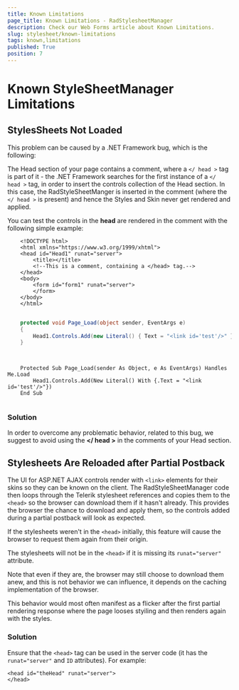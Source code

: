 ```yaml
---
title: Known Limitations
page_title: Known Limitations - RadStylesheetManager
description: Check our Web Forms article about Known Limitations.
slug: stylesheet/known-limitations
tags: known,limitations
published: True
position: 7
---
```



# Known StyleSheetManager Limitations


## StylesSheets Not Loaded

This problem can be caused by a .NET Framework bug, which is the following:
	
The Head section of your page contains a comment, where a `</ head >` tag is part of it - the .NET Framework searches for the first instance of a `</ head >` tag,
in order to insert the controls collection of the Head section. In this case, the RadStyleSheetManger is inserted in the comment (where the `</ head >` is present) and hence
the Styles and Skin never get rendered and applied.

You can test the controls in the **head** are rendered in the comment with the following simple example:

````ASP.NET
	<!DOCTYPE html>
	<html xmlns="https://www.w3.org/1999/xhtml">
	<head id="Head1" runat="server">
		<title></title>
		<!--This is a comment, containing a </head> tag.-->
	</head>
	<body>
		<form id="form1" runat="server">
		</form>
	</body>
	</html>
````
		
````C#
		
	protected void Page_Load(object sender, EventArgs e)
	{
		Head1.Controls.Add(new Literal() { Text = "<link id='test'/>" });
	}
		
````
````VB
			
	Protected Sub Page_Load(sender As Object, e As EventArgs) Handles Me.Load
		Head1.Controls.Add(New Literal() With {.Text = "<link id='test'/>"})
	End Sub
		
````


### Solution

In order to overcome any problematic behavior, related to this bug, we suggest to avoid using the **</ head >** in the comments of your Head section.
	
	
## Stylesheets Are Reloaded after Partial Postback

The UI for ASP.NET AJAX controls render with `<link>` elements for their skins so they can be known on the client. The RadStyleSheetManager code then loops through the Telerik stylesheet references and copies them to the `<head>` so the browser can download them if it hasn't already. This provides the browser the chance to download and apply them, so the controls added during a partial postback will look as expected.

If the stylesheets weren't in the `<head>` initially, this feature will cause the browser to request them again from their origin.

The stylesheets will not be in the `<head>` if it is missing its `runat="server"` attribute.

Note that even if they are, the browser may still choose to download them anew, and this is not behavior we can influence, it depends on the caching implementation of the browser.

This behavior would most often manifest as a flicker after the first partial rendering response where the page looses styiling and then renders again with the styles.

### Solution

Ensure that the `<head>` tag can be used in the server code (it has the `runat="server"` and `ID` attributes). For example:

````ASP.NET
<head id="theHead" runat="server">
</head>
````

